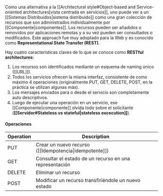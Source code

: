 Como una alternativa a la [[Architectural style#Object-based and Service-oriented architectures|vista centrada en servicios]], uno puede ver a un [[Sistemas Distribuidos|sistema distribuido]] como una gran colección de recursos que son administrados individualmente por [[Componente|componentes]]. Los recursos pueden ser añadidos o removidos por aplicaciones remotas y a su vez pueden ser consultados o modificados. Este approach fue muy adoptado para la Web y es conocido como **Representational State Transfer (REST)**.

 Hay cuatro características claves de lo que se conoce como **RESTful architectures**:
 1. Los recursos son identificados mediante un esquema de naming único ([[URL]]).
 2. Todos los servicios ofrecen la misma interfaz, consistente de como máximo 4 operaciones (originalmente PUT, GET, DELETE, POST, en la práctica se utilizan algunas más).
 3. Los mensajes enviados para o desde el servicio son completamente auto descriptivos.
 4. Luego de ejecutar una operación en un servicio, ese [[Componente|componente]] olvida todo sobre el solicitante (**[[Servidor#Stateless vs stateful|stateless excecution]]**).

#### Operaciones
| Operation | Description                                             |
| --------- | ------------------------------------------------------- |
| PUT       | Crear un nuevo recurso ([[Idempotencia\|idempotente]])  |
| GET       | Consultar el estado de un recurso en una representación |
| DELETE    | Eliminar un recurso                                     |
| POST      | Modificar un recurso transfiriéndole un nuevo estado    | 
